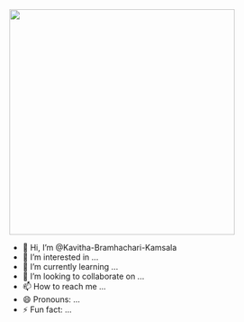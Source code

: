 <img src=https://github.com/user-attachments/assets/96f54184-4d35-4bae-9e38-2cc7a118417b  height="400">

- 👋 Hi, I’m @Kavitha-Bramhachari-Kamsala
- 👀 I’m interested in ...
- 🌱 I’m currently learning ...
- 💞️ I’m looking to collaborate on ...
- 📫 How to reach me ...
- 😄 Pronouns: ...
- ⚡ Fun fact: ...

<!---
Kavitha-Bramhachari-Kamsala/Kavitha-Bramhachari-Kamsala is a ✨ special ✨ repository because its `README.md` (this file) appears on your GitHub profile.
You can click the Preview link to take a look at your changes.
--->

